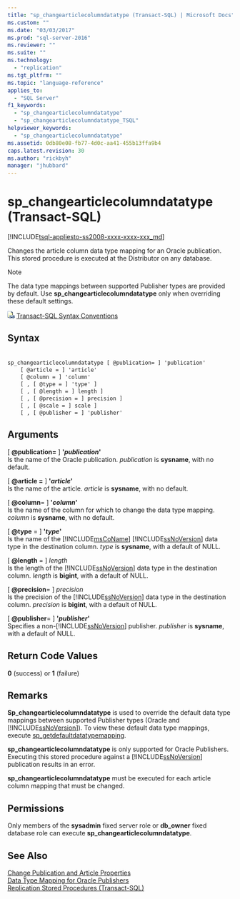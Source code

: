 ```yaml
---
title: "sp_changearticlecolumndatatype (Transact-SQL) | Microsoft Docs"
ms.custom: ""
ms.date: "03/03/2017"
ms.prod: "sql-server-2016"
ms.reviewer: ""
ms.suite: ""
ms.technology: 
  - "replication"
ms.tgt_pltfrm: ""
ms.topic: "language-reference"
applies_to: 
  - "SQL Server"
f1_keywords: 
  - "sp_changearticlecolumndatatype"
  - "sp_changearticlecolumndatatype_TSQL"
helpviewer_keywords: 
  - "sp_changearticlecolumndatatype"
ms.assetid: 0db80e08-fb77-4d0c-aa41-455b13ffa9b4
caps.latest.revision: 30
ms.author: "rickbyh"
manager: "jhubbard"
---
```

# sp_changearticlecolumndatatype (Transact-SQL)
[!INCLUDE[tsql-appliesto-ss2008-xxxx-xxxx-xxx_md](../../database-engine/configure/windows/includes/tsql-appliesto-ss2008-xxxx-xxxx-xxx-md.md)]

  Changes the article column data type mapping for an Oracle publication. This stored procedure is executed at the Distributor on any database.  
  
> [!NOTE]  
>  The data type mappings between supported Publisher types are provided by default. Use **sp_changearticlecolumndatatype** only when overriding these default settings.  
  
 ![Topic link icon](../../database-engine/configure/windows/media/topic-link.gif "Topic link icon") [Transact-SQL Syntax Conventions](../Topic/Transact-SQL%20Syntax%20Conventions%20\(Transact-SQL\).md)  
  
## Syntax  
  
```  
  
sp_changearticlecolumndatatype [ @publication= ] 'publication'  
    [ @article = ] 'article'   
    [ @column = ] 'column'  
    [ , [ @type = ] 'type' ]  
    [ , [ @length = ] length ]  
    [ , [ @precision = ] precision ]  
    [ , [ @scale = ] scale ]  
    [ , [ @publisher = ] 'publisher'  
```  
  
## Arguments  
 [ **@publication=** ] **'***publication***'**  
 Is the name of the Oracle publication. *publication* is **sysname**, with no default.  
  
 [ **@article =** ] **'***article***'**  
 Is the name of the article. *article* is **sysname**, with no default.  
  
 [ **@column**= ] **'***column***'**  
 Is the name of the column for which to change the data type mapping. *column* is **sysname**, with no default.  
  
 [ **@type** = ] **'***type***'**  
 Is the name of the [!INCLUDE[msCoName](../../advanced-analytics/r-services/tutorials/includes/msconame-md.md)] [!INCLUDE[ssNoVersion](../../advanced-analytics/r-services/includes/ssnoversion-md.md)] data type in the destination column. *type* is **sysname**, with a default of NULL.  
  
 [ **@length** = ] *length*  
 Is the length of the [!INCLUDE[ssNoVersion](../../advanced-analytics/r-services/includes/ssnoversion-md.md)] data type in the destination column. *length* is **bigint**, with a default of NULL.  
  
 [ **@precision**= ] *precision*  
 Is the precision of the [!INCLUDE[ssNoVersion](../../advanced-analytics/r-services/includes/ssnoversion-md.md)] data type in the destination column. *precision* is **bigint**, with a default of NULL.  
  
 [ **@publisher**= ] **'***publisher***'**  
 Specifies a non-[!INCLUDE[ssNoVersion](../../advanced-analytics/r-services/includes/ssnoversion-md.md)] publisher. *publisher* is **sysname**, with a default of NULL.  
  
## Return Code Values  
 **0** (success) or **1** (failure)  
  
## Remarks  
 **Sp_changearticlecolumndatatype** is used to override the default data type mappings between supported Publisher types (Oracle and [!INCLUDE[ssNoVersion](../../advanced-analytics/r-services/includes/ssnoversion-md.md)]). To view these default data type mappings, execute [sp_getdefaultdatatypemapping](../../relational-databases/system-stored-procedures/sp-getdefaultdatatypemapping-transact-sql.md).  
  
 **sp_changearticlecolumndatatype** is only supported for Oracle Publishers. Executing this stored procedure against a [!INCLUDE[ssNoVersion](../../advanced-analytics/r-services/includes/ssnoversion-md.md)] publication results in an error.  
  
 **sp_changearticlecolumndatatype** must be executed for each article column mapping that must be changed.  
  
## Permissions  
 Only members of the **sysadmin** fixed server role or **db_owner** fixed database role can execute **sp_changearticlecolumndatatype**.  
  
## See Also  
 [Change Publication and Article Properties](../../relational-databases/replication/publish/change-publication-and-article-properties.md)   
 [Data Type Mapping for Oracle Publishers](../../relational-databases/replication/non-sql/data-type-mapping-for-oracle-publishers.md)   
 [Replication Stored Procedures &#40;Transact-SQL&#41;](../../relational-databases/system-stored-procedures/replication-stored-procedures-transact-sql.md)  
  
  